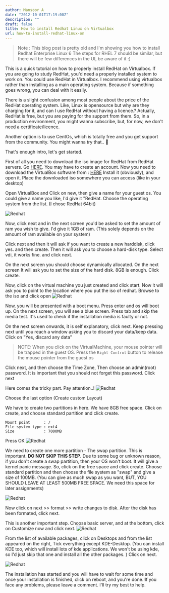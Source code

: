 ```yaml
---
author: Mansoor A
date: "2012-10-01T17:19:00Z"
description: ""
draft: false
title: How to install Redhat Linux on Virtualbox
url: how-to-install-redhat-linux-on
---
```



> Note : This blog post is pretty old and I'm showing you how to install Redhat Enterprise Linux 6
> The steps for RHEL 7 should be similar, but there will be few differences in the UI, be aware of it :)

This is a quick tutorial on how to properly install RedHat on Virtualbox. If you are going to study RedHat, you'd need a properly installed system to work on. You could use RedHat in Virtualbox. I recommend using virtualbox rather than installing as a main operating system. Because if something goes wrong, you can deal with it easily.
  
There is a slight confusion among most people about the price of the RedHat operating system. Like, Linux is opensource but why are they charging for it, and can I use RedHat without having a licence.? Actually, RedHat is free, but you are paying for the support from them. So, in a production environment, you might wanna subscribe, but, for now, we don't need a certificate/licence.
  
Another option is to use CentOs, which is totally free and you get support from the community. You might wanna try that.. 🙂
  
That's enough intro, let's get started.
  
First of all you need to download the iso image for RedHat from RedHat servers. Go <a href="https://access.redhat.com/downloads" target="_blank">HERE</a>. You may have to create an account.
Now you need to download the VirtualBox software from : <a href="https://www.virtualbox.org/wiki/Downloads" target="_blank">HERE</a>
Install it (obviously), and open it. Place the downloaded iso somewhere you can access (like in your desktop)

Open VirtualBox and Click on new, then give a name for your guest os. You could give a name you like, 
I'd give it "RedHat. Choose the operating system from the list. (I chose RedHat 64bit)

![Redhat](https://cdn.esc.sh/jekyll/posts/2014/redhat/redhat1.png)

Now, click next and in the next screen you'd be asked to set the amount of ram you wish to give. I'd give it 1GB of ram. (This solely depends on the amount of ram available on your system)

Click next and then it will ask if you want to create a new harddisk, click yes. and then create. Then it will ask you to choose a hard-disk type. Select vdi, it works fine. and click next.

On the next screen you should choose dynamically allocated. On the next screen It will ask you to set the size of the hard disk. 8GB is enough. Click create.
      
Now, click on the virtual machine you just created and click start. Now it will ask you to point to the location where you put the iso of redhat. Browse to the iso and click open
![Redhat](https://cdn.esc.sh/jekyll/posts/2014/redhat/redhat2.png)

Now, you will be presented with a boot menu. Press enter and os will boot up. On the next screen, you will see a blue screen. Press tab and skip the media test. It's used to check if the installation media is faulty or not.
      
On the next screen onwards, it is self explanatory, click next. Keep pressing next until you reach a window asking you to discard your data/keep data. Click on "Yes, discard any data"

> NOTE: When you click on the VirtualMachine, your mouse pointer will be trapped in the guest OS. Press the `Right Control` button to release the mouse pointer from the guest os

Click next, and then choose the Time Zone, Then choose an admin(root) password. It is important that you should not forget this password. Click next

Here comes the tricky part. Pay attention..!
![Redhat](https://cdn.esc.sh/jekyll/posts/2014/redhat/redhat3.png)

Choose the last option (Create custom Layout)

We have to create two partitions in here. We have 8GB free space. Click on create, and choose standard partition and click create.
```
Mount point      : /
File system type : ext4
Size             : 7000MB
```
Press OK
![Redhat](https://cdn.esc.sh/jekyll/posts/2014/redhat/redhat4.png)

We need to create one more partition - The swap partition. This is important. **DO NOT SKIP THIS STEP**.
Due to some bug or unknown reason, if you don't create a swap partition, then your OS won't boot. 
It will give a kernel panic message. So, click on the free space and click create. 
Choose standard partition and then choose the file system as "swap" and give a size of 100MB. 
(You can give as much swap as you want, BUT, YOU SHOULD LEAVE AT LEAST 500MB FREE SPACE. We need this space for later assignments)

![Redhat](https://cdn.esc.sh/jekyll/posts/2014/redhat/redhat5.png)
 
Now click on next >> format >> write changes to disk. After the disk has been formated, click next.

This is another important step. Choose basic server, and at the bottom, click on Customize now and click next.
![Redhat](https://cdn.esc.sh/jekyll/posts/2014/redhat/redhat6.png)
            
From the list of available packages, click on Desktops and from the list appeared on the right, Tick everything except KDE-Desktop.
(You can install KDE too, which will install lots of kde applications. We won't be using kde, so I'd just skip that one and install all the other packages. ) Click on next.

![Redhat](https://cdn.esc.sh/jekyll/posts/2014/redhat/redhat7.png)

The installation has started and you will have to wait for some time and once your installation is finished, click on reboot, and you're done.!If you face any problems, please leave a comment. I'll try my best to help.

